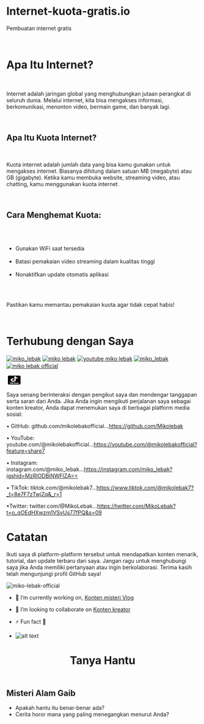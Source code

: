 # Internet-kuota-gratis.io
Pembuatan internet gratis
<html lang="id">

    <h1>Apa Itu Internet?</h1>
    <p>Internet adalah jaringan global yang menghubungkan jutaan perangkat di seluruh dunia. Melalui internet, kita bisa mengakses informasi, berkomunikasi, menonton video, bermain game, dan banyak lagi.</p> 

    <h2>Apa Itu Kuota Internet?</h2>
    <p>Kuota internet adalah jumlah data yang bisa kamu gunakan untuk mengakses internet. Biasanya dihitung dalam satuan MB (megabyte) atau GB (gigabyte). Ketika kamu membuka website, streaming video, atau chatting, kamu menggunakan kuota internet.</p> 

    <h2>Cara Menghemat Kuota:</h2>
    <ul>
      <li>Gunakan WiFi saat tersedia</li>
      <li>Batasi pemakaian video streaming dalam kualitas tinggi</li>
      <li>Nonaktifkan update otomatis aplikasi</li>
    </ul> 

    <p>Pastikan kamu memantau pemakaian kuota agar tidak cepat habis!</p>
  </div>
</body>
</html>

<h1>Terhubung dengan Saya</h1>
<p align="left">
<a href="https://twitter.com/MikoLebak?t=f6vRXj_BWGwv-EVKiNlCjA&s=09" target="blank"><img align="center" src="https://raw.githubusercontent.com/rahuldkjain/github-profile-readme-generator/master/src/images/icons/Social/twitter.svg" alt="miko_lebak" height="30" width="40" /></a>
<a href="https://www.linkedin.com/in/miko-lebak-2b71b0191" target="blank"><img align="center" src="https://raw.githubusercontent.com/rahuldkjain/github-profile-readme-generator/master/src/images/icons/Social/linked-in-alt.svg" alt="miko lebak" height="30" width="40" /></a>
<a href="https://www.facebook.com/mikolebakk?mibextid=ZbWKwL" target="blank"><img align="center" src="https://raw.githubusercontent.com/rahuldkjain/github-profile-readme-generator/master/src/images/icons/Social/facebook.svg" alt="youtube miko lebak" height="30" width="40" /></a>
<a href="https://instagram.com/miko_lebak" target="blank"><img align="center" src="https://raw.githubusercontent.com/rahuldkjain/github-profile-readme-generator/master/src/images/icons/Social/instagram.svg" alt="miko_lebak" height="30" width="40" /></a>
<a href="https://www.youtube.com/@mikolebakofficial" target="blank"><img align="center" src="https://raw.githubusercontent.com/rahuldkjain/github-profile-readme-generator/master/src/images/icons/Social/youtube.svg" alt="miko lebak official" height="30" width="40" /></a>
</p>
<a href="https://www.tiktok.com/@mikolebak7" target="blank"><img align="center" src="https://github.com/Mikolebak/Miko-lebak-badgeverifikasicentang.github.io/blob/main/ei_1690067777659-removebg-preview-2.png" alt="miko lebak official" height="30" width="40" /></a>
</p>

Saya senang berinteraksi dengan pengikut saya dan mendengar tanggapan serta saran dari Anda. Jika Anda ingin mengikuti perjalanan saya sebagai konten kreator, Anda dapat menemukan saya di berbagai platform media sosial: 

• GitHub: github.com/mikolebakofficial...https://github.com/Mikolebak

• YouTube: youtube.com/@mikolebakofficial...https://youtube.com/@mikolebakofficial?feature=share7

• Instagram: instagram.com/@miko_lebak...https://instagram.com/miko_lebak?igshid=MzRlODBiNWFlZA==

• TikTok: tiktok.com/@mikolebak7...https://www.tiktok.com/@mikolebak7?_t=8e7F7zTwjZq&_r=1

•Twitter: twitter.com/@MikoLebak...https://twitter.com/MikoLebak?t=o_gOEdHXwzm1VSvUs77fPQ&s=09

<h1>Catatan</h1>
Ikuti saya di platform-platform tersebut untuk mendapatkan konten menarik, tutorial, dan update terbaru dari saya. Jangan ragu untuk menghubungi saya jika Anda memiliki pertanyaan atau ingin berkolaborasi. Terima kasih telah mengunjungi profil GitHub saya!

                             
<p align="left"> <img src="https://komarev.com/ghpvc/?username=miko-lebak-official&label=Profile%20views&color=0e75b6&style=flat" alt="miko-lebak-official" /> </p> 

- 🔭 I’m currently working on, [Konten misteri Vlog](https://youtube.com/@mikolebakofficial) 

- 👯 I’m looking to collaborate on [Konten kreator](https://youtu.be/RqX-plnU8-0) 

- ⚡ Fun fact **💯**
- ![alt text](https://github.com/Mikolebak/Mikolebak/blob/main/Video.Guru_20230718_111121214.gif?raw=true)
<!DOCTYPE html>
<html lang="id">
<head>
<meta charset="UTF-8">
<meta name="viewport" content="width=device-width, initial-scale=1.0">
<title>Tanya Hantu</title>
<link rel="stylesheet" href="style.css">
</head>
<body>
<header>
<h1>Tanya Hantu</h1>
</header>
<section>
<h2>Misteri Alam Gaib</h2>
<ul>
<li>Apakah hantu itu benar-benar ada?</li>
<li>Cerita horor mana yang paling menegangkan menurut Anda?</li>
